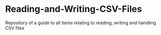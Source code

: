 # Reading-and-Writing-CSV-Files
Repository of a guide to all items relating to reading, writing and handling CSV files
